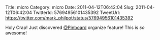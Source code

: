 Title: micro
Category: micro
Date: 2011-04-12T06:42:04
Slug: 2011-04-12T06:42:04
TwitterId: 57694956101435392
TweetUrl: https://twitter.com/mark_philpot/status/57694956101435392

Holy Crap! Just discovered [@Pinboard](https://twitter.com/Pinboard) organize feature! This is *so* awesome!